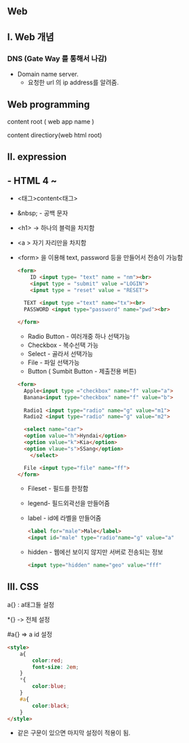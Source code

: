 ## Web 

## I. Web 개념



### DNS  (Gate Way 를 통해서 나감)

- Domain name server.
  - 요청한 url 의 ip address를 알려줌. 



## Web programming

content root ( web app name )

content directiory(web html root)





## II. expression

## 		- HTML 4 ~

- <태그><attribute>content<태그>

- \&nbsp; - 공백 문자 

- \<h1> -> 하나의 블럭을 차지함

- \<a > 자기 자리만을 차지함

- \<form> 을 이용해 text, password 등을 만들어서 전송이 가능함 

  ````html
  <form>
      ID <input type= "text" name = "nm"><br>
      <input type = "submit" value ="LOGIN">
      <ipnut type = "reset" value = "RESET">
          
  	TEXT <input type ="text" name="tx"><br>
  	PASSWORD <input type="password" name="pwd"><br>
  
  </form>
  ````

  - Radio Button - 여러개중 하나 선택가능
  - Checkbox - 복수선택 가능
  - Select - 골라서 선택가능
  - File - 파일 선택가능
  - Button ( Sumbit Button - 제출전용 버튼)

  ```html
  <form>
   	Apple<input type ="checkbox" name="f" value="a">
  	Banana<input type="checkbox" name="f" value="b">
         
  	Radio1 <input type="radio" name="g" value="m1">
  	Radio2 <input type="radio" name="g" value="m2">
  
  	<select name="car">
  	<option value="h">Hyndai</option>
  	<option value="k">Kia</option>
  	<option vlaue="s">SSang</option>
      </select>
  
  	File <input type="file" name="ff">
  </form>
  ```

  - Fileset - 필드를 한정함

  - legend- 필드외곽선을 만들어줌

  - label - id에 라벨을 만들어줌

    ```html
    <label for="male">Male</label>
    <input id="male" type="radio"name="g" value="a"
    ```

  - hidden - 웹에선 보이지 않지만 서버로 전송되는 정보 

    ```html
    <input type="hidden" name="geo" value="fff"
    ```

    





## III. CSS

a{} : a태그들 설정

\*{} -> 전체 설정

#a{} => a id 설정

```html
<style>
    a{
        color:red;
        font-size: 2em;
    }
    *{
        color:blue;
    }
    #a{
        color:black;
    }
</style>
```









- 같은 구문이 있으면 마지막 설정이 적용이 됨. 